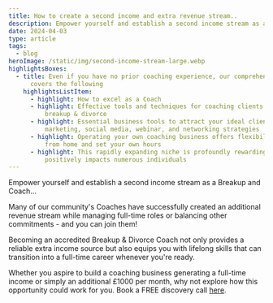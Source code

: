 ```yaml
---
title: How to create a second income and extra revenue stream..
description: Empower yourself and establish a second income stream as a Breakup Coach.
date: 2024-04-03
type: article
tags:
  - blog
heroImage: /static/img/second-income-stream-large.webp
highlightsBoxes:
  - title: Even if you have no prior coaching experience, our comprehensive training
      covers the following
    highlightsListItem:
      - highlight: How to excel as a Coach
      - highlight: Effective tools and techniques for coaching clients dealing with
          breakup & divorce
      - highlight: Essential business tools to attract your ideal clients, including
          marketing, social media, webinar, and networking strategies
      - highlight: Operating your own coaching business offers flexibility - you can work
          from home and set your own hours
      - highlight: This rapidly expanding niche is profoundly rewarding, as it
          positively impacts numerous individuals
---
```

Empower yourself and establish a second income stream as a Breakup and Coach...

Many of our community's Coaches have successfully created an additional revenue stream while managing full-time roles or balancing other commitments - and you can join them!

Becoming an accredited Breakup & Divorce Coach not only provides a reliable extra income source but also equips you with lifelong skills that can transition into a full-time career whenever you're ready.

Whether you aspire to build a coaching business generating a full-time income or simply an additional £1000 per month, why not explore how this opportunity could work for you. Book a FREE discovery call [here](/posts/book-a-free-call/).
